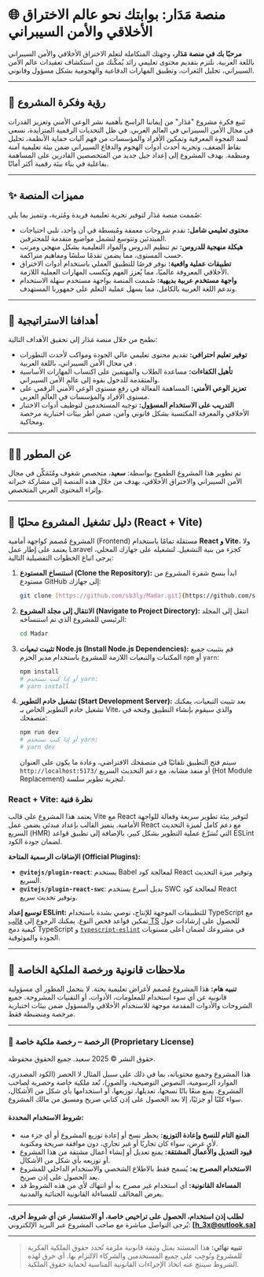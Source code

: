 # 🌐 منصة مَدَار: بوابتك نحو عالم الاختراق الأخلاقي والأمن السيبراني

**مرحبًا بك في منصة مَدَار،** وجهتك المتكاملة لتعلم الاختراق الأخلاقي والأمن السيبراني باللغة العربية. نلتزم بتقديم محتوى تعليمي رائد يُمكّنك من استكشاف تعقيدات عالم الأمن السيبراني، تحليل الثغرات، وتطبيق المهارات الدفاعية والهجومية بشكل مسؤول وقانوني.

---

## 📌 رؤية وفكرة المشروع

تَنبع فكرة مشروع "مَدَار" من إيماننا الراسخ بأهمية نشر الوعي الأمني وتعزيز القدرات في مجال الأمن السيبراني في العالم العربي. في ظل التحديات الرقمية المتزايدة، نسعى لسد الفجوة المعرفية وتمكين الأفراد والمؤسسات من فهم آليات حماية الأنظمة، تحليل نقاط الضعف، وتجربة أحدث أدوات الهجوم والدفاع السيبراني ضمن بيئة تعليمية آمنة ومنظمة. يهدف المشروع إلى إعداد جيل جديد من المتخصصين القادرين على المساهمة بفاعلية في بناء بيئة رقمية أكثر أمانًا.

---

## ✨ مميزات المنصة

صُممت منصة مَدَار لتوفير تجربة تعليمية فريدة ومُثرية، وتتميز بما يلي:

* **محتوى تعليمي شامل:** نقدم شروحات معمقة ومُبسطة في آن واحد، تلبي احتياجات المبتدئين وتتوسع لتشمل مواضيع متقدمة للمحترفين.
* **هيكلة منهجية للدروس:** تم تنظيم الدروس والمواد التعليمية بشكل منهجي ومرتب حسب المستوى، مما يضمن تقدمًا سلسًا ومفاهيم متراكمة.
* **تطبيقات عملية واقعية:** نوفر فرصًا للتطبيق العملي باستخدام أدوات الاختراق الأخلاقي المعروفة عالميًا، مما يُعزز الفهم ويُكسب المهارات العملية اللازمة.
* **واجهة مستخدم عربية بديهية:** صُممت المنصة بواجهة مستخدم سهلة الاستخدام وتدعم اللغة العربية بالكامل، مما يسهل عملية التعلم على جمهورنا المستهدف.

---

## 🎯 أهدافنا الاستراتيجية

نطمح من خلال منصة مَدَار إلى تحقيق الأهداف التالية:

* **توفير تعليم احترافي:** تقديم محتوى تعليمي عالي الجودة ومواكب لأحدث التطورات في مجال الأمن السيبراني، باللغة العربية .
* **تأهيل الكفاءات:** مساعدة الطلاب والمهتمين على اكتساب المهارات الأساسية والمتقدمة للدخول بقوة إلى عالم الأمن السيبراني.
* **تعزيز الوعي الأمني:** المساهمة الفعالة في رفع مستوى الوعي الأمني الرقمي على مستوى الأفراد والمؤسسات في العالم العربي.
* **التدريب على الاستخدام المسؤول:** توجيه المستخدمين لتوظيف أدوات الاختبار الأخلاقي والمعرفة المكتسبة بشكل قانوني وآمن، ضمن أطر بيئات اختبارية مرخصة ومحاكية.

---

## 🧑‍💻 عن المطور

تم تطوير هذا المشروع الطموح بواسطة: **سعيد**، متخصص شغوف ومُتَمَكِّن في مجال الأمن السيبراني والاختراق الأخلاقي، يهدف من خلال هذه المنصة إلى مشاركة خبراته وإثراء المحتوى العربي المتخصص.

---

## 📂 دليل تشغيل المشروع محليًا (React + Vite)

المشروع مُصمم كواجهة أمامية (Frontend) مستقلة تمامًا باستخدام **React و Vite**، ولا يعتمد على إطار عمل Laravel كجزء من بنية التشغيل. لتشغيله على جهازك المحلي، يرجى اتباع الخطوات التفصيلية التالية:

1.  **استنساخ المستودع (Clone the Repository):**
    ابدأ بنسخ شفرة المشروع من مستودع GitHub إلى جهازك:
    ```bash
    git clone [https://github.com/sb3ly/Madar.git](https://github.com/sb3ly/Madar.git)
    ```
2.  **الانتقال إلى مجلد المشروع (Navigate to Project Directory):**
    انتقل إلى المجلد الرئيسي للمشروع الذي تم استنساخه:
    ```bash
    cd Madar
    ```
3.  **تثبيت تبعيات Node.js (Install Node.js Dependencies):**
    قم بتثبيت جميع المكتبات والتبعيات اللازمة للمشروع باستخدام مدير الحزم `npm` أو `yarn`:
    ```bash
    npm install
    # أو إذا كنت تستخدم yarn:
    # yarn install
    ```
4.  **تشغيل خادم التطوير (Start Development Server):**
    بعد تثبيت التبعيات، يمكنك تشغيل خادم التطوير الخاص بـ Vite، والذي سيقوم بإنشاء التطبيق وفتحه في متصفحك:
    ```bash
    npm run dev
    # أو إذا كنت تستخدم yarn:
    # yarn dev
    ```
    سيتم فتح التطبيق تلقائيًا في متصفحك الافتراضي، وعادة ما يكون على العنوان `http://localhost:5173/` أو منفذ مشابه، مع دعم التحديث السريع (Hot Module Replacement) لتجربة تطوير سلسة.

### React + Vite: نظرة فنية

يعتمد هذا المشروع على قالب Vite مع React لتوفير بيئة تطوير سريعة وفعالة للواجهة الأمامية. يتميز القالب بإعداد مبدئي يضمن عمل React مع دعم كامل لميزة التحديث السريع (HMR) التي تُسَرِّع عملية التطوير بشكل كبير، بالإضافة إلى تطبيق قواعد ESLint لضمان جودة الكود.

**الإضافات الرسمية المتاحة (Official Plugins):**

* **`@vitejs/plugin-react`**: يستخدم Babel لمعالجة كود React وتوفير ميزة التحديث السريع.
* **`@vitejs/plugin-react-swc`**: بديل أسرع يستخدم SWC لمعالجة كود React وتوفير تحديث سريع.

**توسيع إعداد ESLint:**
للتطبيقات الموجهة للإنتاج، نوصي بشدة باستخدام TypeScript مع تمكين قواعد فحص النوع. يمكنك الرجوع إلى [قالب TS](https://github.com/vitejs/vite/tree/main/packages/create-vite/template-react-ts) للحصول على إرشادات حول كيفية دمج TypeScript و [`typescript-eslint`](https://typescript-eslint.io) في مشروعك لضمان أعلى مستويات الجودة والموثوقية.

---

## 📜 ملاحظات قانونية ورخصة الملكية الخاصة

**تنبيه هام:** هذا المشروع مُصمم لأغراض تعليمية بحتة. لا يتحمل المطور أي مسؤولية قانونية عن أي سوء استخدام للمعلومات، الأدوات، أو التقنيات المشروحة. جميع الشروحات والأدوات المقدمة موجهة للاستخدام الأخلاقي والمسؤول ضمن بيئات اختبارية مرخصة ومنضبطة فقط.

---

### 📜 الرخصة – رخصة ملكية خاصة (Proprietary License)

حقوق النشر © 2025 سعيد. جميع الحقوق محفوظة.

هذا المشروع وجميع محتوياته، بما في ذلك على سبيل المثال لا الحصر (الكود المصدري، الموارد الرسومية، النصوص التوضيحية، والصور)، تُعد ملكية خاصة وحصرية لصاحب المشروع. يمنع منعًا باتًا نسخها، تعديلها، توزيعها، أو استخدامها بأي شكل من الأشكال، سواء كليًا أو جزئيًا، إلا بعد الحصول على إذن كتابي صريح ومسبق من مالك المشروع.

#### شروط الاستخدام المحددة:

* **المنع التام للنسخ وإعادة التوزيع:** يحظر نسخ أو إعادة توزيع المشروع أو أي جزء منه لأي غرض، سواء كان تجاريًا أو غير تجاري، دون موافقة صريحة ومكتوبة.
* **قيود التعديل والأعمال المشتقة:** يمنع تعديل أو إنشاء أعمال مشتقة من هذا المشروع أو توزيعه بأي شكل من الأشكال.
* **الاستخدام المصرح به:** يُسمح فقط بالاطلاع الشخصي والاستخدام الداخلي للمشروع بعد الحصول على إذن صريح.
* **المساءلة القانونية:** أي استخدام غير مصرح به أو انتهاك لأي من هذه الشروط قد يعرض المخالف للمساءلة القانونية الجنائية والمدنية.

---

**لطلب إذن استخدام، الحصول على تراخيص خاصة، أو الاستفسار عن أي شروط أخرى،** يُرجى التواصل مباشرة مع صاحب المشروع عبر البريد الإلكتروني: **[h_3x@outlook.sa]**

---

> **تنبيه نهائي:** هذا المستند يمثل وثيقة قانونية ملزمة تُحدد حقوق الملكية الفكرية للمشروع وتُوجِب على جميع المستخدمين والشركاء الالتزام بها. أي خرق لهذه الشروط سينتج عنه اتخاذ الإجراءات القانونية المناسبة لحماية حقوق الملكية.
